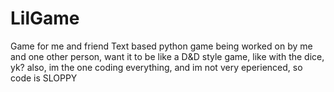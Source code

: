 # LilGame
Game for me and friend
Text based python game being worked on by me and one other person, want it to be like a D&D style game, like with the dice, yk? 
also, im the one coding everything, and im not very eperienced, so code is SLOPPY
